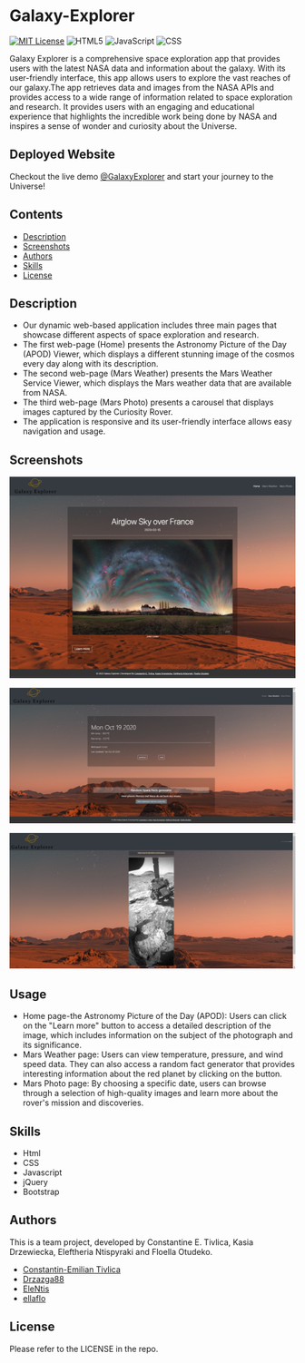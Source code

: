# Galaxy-Explorer

[![MIT License](https://img.shields.io/badge/License-MIT-green.svg)](https://choosealicense.com/licenses/mit/)
![HTML5](https://img.shields.io/badge/HTML5-49%25-orange)
![JavaScript](https://img.shields.io/badge/JavaScript-46.9%25-Green)
![CSS](https://img.shields.io/badge/CSS-4.1%25-blueviolet)

Galaxy Explorer is a comprehensive space exploration app that provides users with the latest NASA data and information about the galaxy. With its user-friendly interface, this app allows users to explore the vast reaches of our galaxy.The app retrieves data and images from the NASA APIs and provides access to a wide range of information related to space exploration and research. It provides users with an engaging and educational experience that highlights the incredible work being done by NASA and inspires a sense of wonder and curiosity about the Universe.


## Deployed Website

Checkout the live demo [@GalaxyExplorer](https://constantin-e-t.github.io/Galaxy-Explorer/) and start your journey to the Universe!


## Contents

* [Description](#description)
* [Screenshots](#screenshots)
* [Authors](#authors)
* [Skills](#skills)
* [License](#license)


## Description

* Our dynamic web-based application includes three main pages that showcase different aspects of space exploration and research.
* The first web-page (Home) presents the Astronomy Picture of the Day (APOD) Viewer, which displays a different stunning image of the cosmos every day along with its description.
* The second web-page (Mars Weather) presents the Mars Weather Service Viewer, which displays the Mars weather data that are available from NASA. 
* The third web-page (Mars Photo) presents a carousel that displays images captured by the Curiosity Rover. 
* The application is responsive and its user-friendly interface allows easy navigation and usage.


## Screenshots

![Alt text](assets/images/screencapture-Galaxy-Explorer-index-html.png)

![Alt text](assets/images/screencapture%20-Mars-Weather-html.png)

![Alt text](assets/images/screencapture-Mars-photo-html.png)

## Usage

* Home page-the Astronomy Picture of the Day (APOD): Users can click on the "Learn more" button to access a detailed description of the image, which includes information on the subject of the photograph and its significance.
* Mars Weather page: Users can view temperature, pressure, and wind speed data. They can also access a random fact generator that provides interesting information about the red planet by clicking on the button.
* Mars Photo page: By choosing a specific date, users can browse through a selection of high-quality images and learn more about the rover's mission and discoveries.


## Skills

* Html
* CSS
* Javascript
* jQuery
* Bootstrap


## Authors

This is a team project, developed by Constantine E. Tivlica, Kasia Drzewiecka, Eleftheria Ntispyraki and Floella Otudeko.

* [Constantin-Emilian Tivlica](https://github.com/Constantin-E-T/)
* [Drzazga88](https://github.com/Drzazga88)
* [EleNtis](https://github.com/EleNtis)
* [ellaflo](https://github.com/ellaflo)


## License

Please refer to the LICENSE in the repo.

